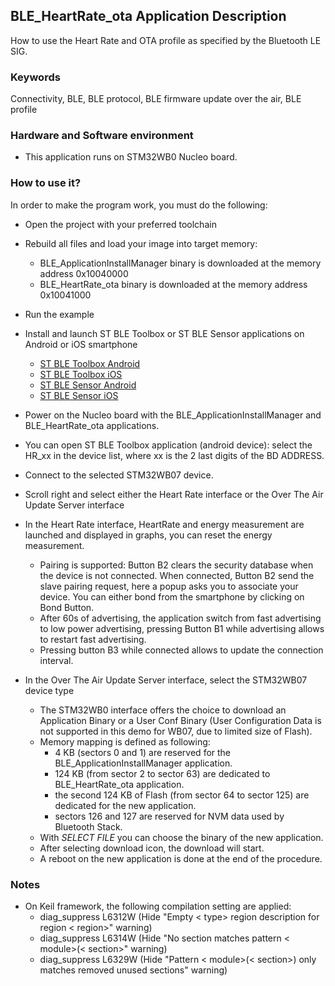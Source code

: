 ## __BLE_HeartRate_ota Application Description__

How to use the Heart Rate and OTA profile as specified by the Bluetooth LE SIG.

### __Keywords__

Connectivity, BLE, BLE protocol, BLE firmware update over the air, BLE profile


### __Hardware and Software environment__

  - This application runs on STM32WB0 Nucleo board.
    
### __How to use it?__

In order to make the program work, you must do the following:

 - Open the project with your preferred toolchain
 - Rebuild all files and load your image into target memory:
   - BLE_ApplicationInstallManager binary is downloaded at the memory address 0x10040000
   - BLE_HeartRate_ota binary is downloaded at the memory address 0x10041000 
 - Run the example


 - Install and launch ST BLE Toolbox or ST BLE Sensor applications on Android or iOS smartphone
    - <a href="https://play.google.com/store/apps/details?id=com.st.dit.stbletoolbox"> ST BLE Toolbox Android</a>
    - <a href="https://apps.apple.com/us/app/st-ble-toolbox/id1531295550"> ST BLE Toolbox iOS</a>
    - <a href="https://play.google.com/store/apps/details?id=com.st.bluems"> ST BLE Sensor Android</a>
    - <a href="https://apps.apple.com/us/app/st-ble-sensor/id993670214"> ST BLE Sensor iOS</a>

 - Power on the Nucleo board with the BLE_ApplicationInstallManager and BLE_HeartRate_ota applications.
 - You can open ST BLE Toolbox application (android device):
   select the HR_xx in the device list, where xx is the 2 last digits of the BD ADDRESS.
 - Connect to the selected STM32WB07 device.

 - Scroll right and select either the Heart Rate interface or the Over The Air Update Server interface

 - In the Heart Rate interface, HeartRate and energy measurement are launched and displayed in graphs,
   you can reset the energy measurement.
     - Pairing is supported: Button B2 clears the security database when the device is not connected. 
     When connected, Button B2 send the slave pairing request, here a popup asks you to associate your device.
     You can either bond from the smartphone by clicking on Bond Button.
     - After 60s of advertising, the application switch from fast advertising to low power advertising, pressing Button B1 while advertising allows to restart fast advertising.
     - Pressing button B3 while connected allows to update the connection interval. 

 - In the Over The Air Update Server interface, select the STM32WB07 device type
	- The STM32WB0 interface offers the choice to download an Application Binary or a User Conf Binary (User Configuration Data is not supported in this demo for WB07, due to limited size of Flash).
	- Memory mapping is defined as following:
		- 4 KB (sectors 0 and 1) are reserved for the BLE_ApplicationInstallManager application.
		- 124 KB (from sector 2 to sector 63) are dedicated to BLE_HeartRate_ota application.
		- the second 124 KB of Flash (from sector 64 to sector 125) are dedicated for the new application.
		- sectors 126 and 127 are reserved for NVM data used by Bluetooth Stack.
	- With _SELECT FILE_ you can choose the binary of the new application.
	- After selecting download icon, the download will start.
	- A reboot on the new application is done at the end of the procedure.

### __Notes__
                                            
 - On Keil framework, the following compilation setting are applied:
   - diag_suppress L6312W          (Hide "Empty < type> region description for region < region>" warning)
   - diag_suppress L6314W          (Hide "No section matches pattern < module>(< section>" warning)
   - diag_suppress L6329W          (Hide "Pattern < module>(< section>) only matches removed unused sections" warning)
